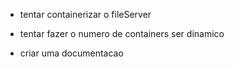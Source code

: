 
* tentar containerizar o fileServer

* tentar fazer o numero de containers ser dinamico

* criar uma documentacao